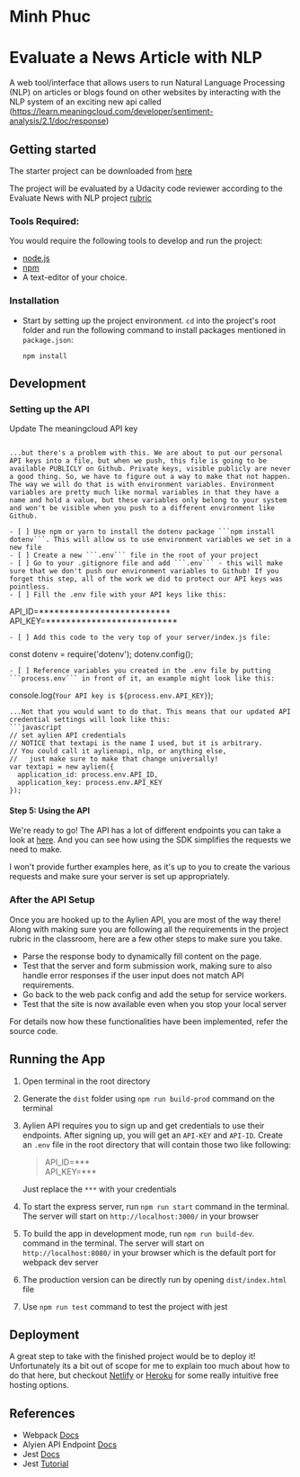 # Minh Phuc
# Evaluate a News Article with NLP

A web tool/interface that allows users to run Natural Language Processing (NLP) on articles or blogs found on other websites by interacting with the NLP system of an exciting new api called (https://learn.meaningcloud.com/developer/sentiment-analysis/2.1/doc/response)

## Getting started

The starter project can be downloaded from [here](https://github.com/udacity/fend/tree/refresh-2019/projects/evaluate-news-nlp)

The project will be evaluated by a Udacity code reviewer according to the Evaluate News with NLP project [rubric](https://review.udacity.com/#!/rubrics/2668/view)

### Tools Required:

You would require the following tools to develop and run the project:

* [node.js](https://nodejs.org/en/)
* [npm](https://www.npmjs.com/)
* A text-editor of your choice. 

### Installation

* Start by setting up the project environment. `cd` into the project's root folder and run the following command to install packages mentioned in `package.json`:

  ```
  npm install
  ```

## Development

### Setting up the API
Update The meaningcloud API key
```

...but there's a problem with this. We are about to put our personal API keys into a file, but when we push, this file is going to be available PUBLICLY on Github. Private keys, visible publicly are never a good thing. So, we have to figure out a way to make that not happen. The way we will do that is with environment variables. Environment variables are pretty much like normal variables in that they have a name and hold a value, but these variables only belong to your system and won't be visible when you push to a different environment like Github.

- [ ] Use npm or yarn to install the dotenv package ```npm install dotenv```. This will allow us to use environment variables we set in a new file
- [ ] Create a new ```.env``` file in the root of your project
- [ ] Go to your .gitignore file and add ```.env``` - this will make sure that we don't push our environment variables to Github! If you forget this step, all of the work we did to protect our API keys was pointless.
- [ ] Fill the .env file with your API keys like this:
  ```
  API_ID=**************************
  API_KEY=**************************
  ```
- [ ] Add this code to the very top of your server/index.js file:
  ```
  const dotenv = require('dotenv');
  dotenv.config();
  ```
- [ ] Reference variables you created in the .env file by putting ```process.env``` in front of it, an example might look like this:
  ```
  console.log(`Your API key is ${process.env.API_KEY}`);
  ```
...Not that you would want to do that. This means that our updated API credential settings will look like this:
  ```javascript
  // set aylien API credentials
  // NOTICE that textapi is the name I used, but it is arbitrary. 
  // You could call it aylienapi, nlp, or anything else, 
  //   just make sure to make that change universally!
  var textapi = new aylien({
    application_id: process.env.API_ID,
    application_key: process.env.API_KEY
  });
  ```

#### Step 5: Using the API

We're ready to go! The API has a lot of different endpoints you can take a look at [here](https://docs.aylien.com/textapi/endpoints/#api-endpoints). And you can see how using the SDK simplifies the requests we need to make. 

I won't provide further examples here, as it's up to you to create the various requests and make sure your server is set up appropriately.

### After the API Setup

Once you are hooked up to the Aylien API, you are most of the way there! Along with making sure you are following all the requirements in the project rubric in the classroom, here are a few other steps to make sure you take.

- Parse the response body to dynamically fill content on the page.
- Test that the server and form submission work, making sure to also handle error responses if the user input does not match API requirements.
- Go back to the web pack config and add the setup for service workers. 
- Test that the site is now available even when you stop your local server

For details now how these functionalities have been implemented, refer the source code.

## Running the App

1. Open terminal in the root directory
2. Generate the `dist` folder using `npm run build-prod` command on the terminal
4. Aylien API requires you to sign up and get credentials to use their endpoints. After signing up, you will get an `API-KEY` and `API-ID`. Create an `.env` file in the root directory that will contain those two like following: 
    > API_ID=***  
      API_KEY=***

    Just replace the `***` with your credentials
5. To start the express server, run `npm run start` command in the terminal. The server will start on `http://localhost:3000/` in your browser
6. To build the app in development mode, run `npm run build-dev`. command in the terminal. The server will start on `http://localhost:8080/` in your browser which is the default port for webpack dev server
7. The production version can be directly run by opening `dist/index.html` file
8. Use `npm run test` command to test the project with jest

## Deployment

A great step to take with the finished project would be to deploy it! Unfortunately its a bit out of scope for me to explain too much about how to do that here, but checkout [Netlify](https://www.netlify.com/) or [Heroku](https://www.heroku.com/) for some really intuitive free hosting options.

## References

* Webpack [Docs](https://webpack.js.org/concepts/)
* Alyien API Endpoint [Docs](https://api.aylien.com/api/v1)
* Jest [Docs](https://jestjs.io/docs/en/getting-started)
* Jest [Tutorial](https://www.valentinog.com/blog/jest/)

